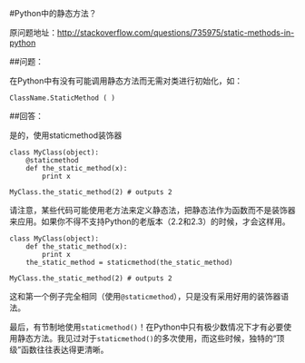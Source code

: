 #Python中的静态方法？

原问题地址：http://stackoverflow.com/questions/735975/static-methods-in-python

##问题：

在Python中有没有可能调用静态方法而无需对类进行初始化，如：

    ClassName.StaticMethod ( )

##回答：

是的，使用staticmethod装饰器

    class MyClass(object):
        @staticmethod
        def the_static_method(x):
            print x

    MyClass.the_static_method(2) # outputs 2

请注意，某些代码可能使用老方法来定义静态法，把静态法作为函数而不是装饰器来应用。如果你不得不支持Python的老版本（2.2和2.3）的时候，才会这样用。

    class MyClass(object):
        def the_static_method(x):
            print x
        the_static_method = staticmethod(the_static_method)

    MyClass.the_static_method(2) # outputs 2

这和第一个例子完全相同（使用`@staticmethod`），只是没有采用好用的装饰器语法。

最后，有节制地使用`staticmethod()`！在Python中只有极少数情况下才有必要使用静态方法。我见过对于`staticmethod()`的多次使用，而这些时候，独特的“顶级”函数往往表达得更清晰。
